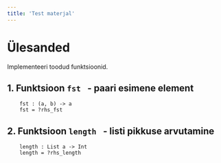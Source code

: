 ```yaml
---
title: 'Test materjal'
---
```


# Ülesanded

Implementeeri toodud funktsioonid.

## 1.  Funktsioon `fst ` - paari esimene element

        fst : (a, b) -> a
        fst = ?rhs_fst


## 2.  Funktsioon `length ` - listi pikkuse arvutamine

        length : List a -> Int
        length = ?rhs_length
